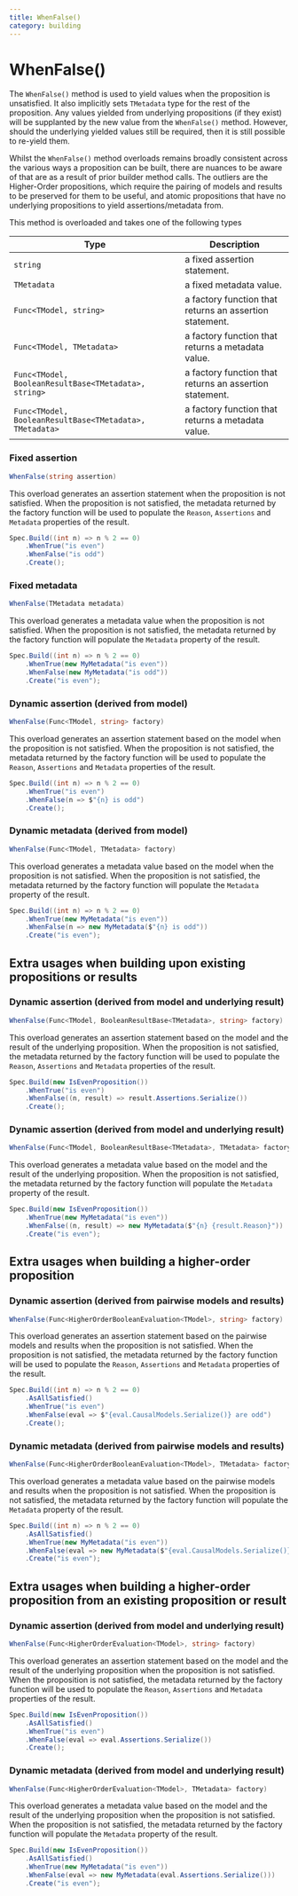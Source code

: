 ```yaml
---
title: WhenFalse()
category: building
---
```

# WhenFalse()

The `WhenFalse()` method is used to yield values when the proposition is unsatisfied.
It also implicitly sets `TMetadata` type for the rest of the proposition.
Any values yielded from underlying propositions (if they exist) will be supplanted by the new value from the
`WhenFalse()` method.
However, should the underlying yielded values still be required, then it is still possible to re-yield them.

Whilst the `WhenFalse()` method overloads remains broadly consistent across the various ways a proposition can be built,
there are nuances to be aware of that are as a result of prior builder method calls.
The outliers are the Higher-Order propositions, which require the pairing of models and results to be preserved for
them to be useful, and atomic propositions that have no underlying propositions to yield assertions/metadata
from.


This method is overloaded and takes one of the following types

| Type                                                    | Description                                             |
|---------------------------------------------------------|---------------------------------------------------------|
| `string`                                                | a fixed assertion statement.                            |
| `TMetadata`                                             | a fixed metadata value.                                 |
| `Func<TModel, string>`                                  | a factory function that returns an assertion statement. |
| `Func<TModel, TMetadata>`                               | a factory function that returns a metadata value.       |
| `Func<TModel, BooleanResultBase<TMetadata>, string>`    | a factory function that returns an assertion statement. |
| `Func<TModel, BooleanResultBase<TMetadata>, TMetadata>` | a factory function that returns a metadata value.       |


### Fixed assertion

```csharp
WhenFalse(string assertion)
```

This overload generates an assertion statement when the proposition is not satisfied.
When the proposition is not satisfied, the metadata returned by the factory function will be used to populate the
`Reason`, `Assertions` and `Metadata` properties of the result.

```csharp
Spec.Build((int n) => n % 2 == 0)
    .WhenTrue("is even")
    .WhenFalse("is odd")
    .Create();
```

### Fixed metadata

```csharp
WhenFalse(TMetadata metadata)
```

This overload generates a metadata value when the proposition is not satisfied.
When the proposition is not satisfied, the metadata returned by the factory function will populate the `Metadata`
property of the result.

```csharp
Spec.Build((int n) => n % 2 == 0)
    .WhenTrue(new MyMetadata("is even"))
    .WhenFalse(new MyMetadata("is odd"))
    .Create("is even");
```

### Dynamic assertion (derived from model)

```csharp
WhenFalse(Func<TModel, string> factory)
```

This overload generates an assertion statement based on the model when the proposition is not satisfied.
When the proposition is not satisfied, the metadata returned by the factory function will be used to populate the
`Reason`, `Assertions` and `Metadata` properties of the result.

```csharp
Spec.Build((int n) => n % 2 == 0)
    .WhenTrue("is even")
    .WhenFalse(n => $"{n} is odd")
    .Create();
```

### Dynamic metadata (derived from model)

```csharp
WhenFalse(Func<TModel, TMetadata> factory)
```

This overload generates a metadata value based on the model when the proposition is not satisfied.
When the proposition is not satisfied, the metadata returned by the factory function will populate the `Metadata`
property of the result.

```csharp
Spec.Build((int n) => n % 2 == 0)
    .WhenTrue(new MyMetadata("is even"))
    .WhenFalse(n => new MyMetadata($"{n} is odd"))
    .Create("is even");
```

## Extra usages when building upon existing propositions or results

### Dynamic assertion (derived from model and underlying result)

```csharp
WhenFalse(Func<TModel, BooleanResultBase<TMetadata>, string> factory)
```

This overload generates an assertion statement based on the model and the result of the underlying proposition.
When the proposition is not satisfied, the metadata returned by the factory function will be used to populate the
`Reason`, `Assertions` and `Metadata` properties of the result.

```csharp
Spec.Build(new IsEvenProposition())
    .WhenTrue("is even")
    .WhenFalse((n, result) => result.Assertions.Serialize())
    .Create();
```

### Dynamic assertion (derived from model and underlying result)

```csharp
WhenFalse(Func<TModel, BooleanResultBase<TMetadata>, TMetadata> factory)
```

This overload generates a metadata value based on the model and the result of the underlying proposition.
When the proposition is not satisfied, the metadata returned by the factory function will populate the `Metadata`
property of the result.

```csharp
Spec.Build(new IsEvenProposition())
    .WhenTrue(new MyMetadata("is even"))
    .WhenFalse((n, result) => new MyMetadata($"{n} {result.Reason}"))
    .Create("is even");
```

## Extra usages when building a higher-order proposition

### Dynamic assertion (derived from pairwise models and results)

```csharp
WhenFalse(Func<HigherOrderBooleanEvaluation<TModel>, string> factory)
```

This overload generates an assertion statement based on the pairwise models and results when the proposition is not
satisfied.
When the proposition is not satisfied, the metadata returned by the factory function will be used to populate
the `Reason`, `Assertions` and `Metadata` properties of the result.

```csharp
Spec.Build((int n) => n % 2 == 0)
    .AsAllSatisfied()
    .WhenTrue("is even")
    .WhenFalse(eval => $"{eval.CausalModels.Serialize()} are odd")
    .Create();
```

### Dynamic metadata (derived from pairwise models and results)

```csharp
WhenFalse(Func<HigherOrderBooleanEvaluation<TModel>, TMetadata> factory)
```

This overload generates a metadata value based on the pairwise models and results when the proposition is not satisfied.
When the proposition is not satisfied, the metadata returned by the factory function will populate the `Metadata`
property of the result.

```csharp
Spec.Build((int n) => n % 2 == 0)
    .AsAllSatisfied()
    .WhenTrue(new MyMetadata("is even"))
    .WhenFalse(eval => new MyMetadata($"{eval.CausalModels.Serialize()} are odd"))
    .Create("is even");
```

## Extra usages when building a higher-order proposition from an existing proposition or result

### Dynamic assertion (derived from model and underlying result)

```csharp
WhenFalse(Func<HigherOrderEvaluation<TModel>, string> factory)
```

This overload generates an assertion statement based on the model and the result of the underlying proposition when the
proposition is not satisfied.
When the proposition is not satisfied, the metadata returned by the factory function will be used to populate the
`Reason`, `Assertions` and `Metadata` properties of the result.

```csharp
Spec.Build(new IsEvenProposition())
    .AsAllSatisfied()
    .WhenTrue("is even")
    .WhenFalse(eval => eval.Assertions.Serialize())
    .Create();
```

### Dynamic metadata (derived from model and underlying result)

```csharp
WhenFalse(Func<HigherOrderEvaluation<TModel>, TMetadata> factory)
```

This overload generates a metadata value based on the model and the result of the underlying proposition when the
proposition is not satisfied.
When the proposition is not satisfied, the metadata returned by the factory function will populate the `Metadata`
property of the result.

```csharp
Spec.Build(new IsEvenProposition())
    .AsAllSatisfied()
    .WhenTrue(new MyMetadata("is even"))
    .WhenFalse(eval => new MyMetadata(eval.Assertions.Serialize()))
    .Create("is even");
```
